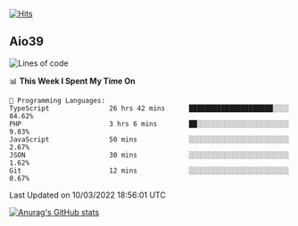 [![Hits](https://hits.seeyoufarm.com/api/count/incr/badge.svg?url=https%3A%2F%2Fgithub.com%2Faio39&count_bg=%2339C5BB&title_bg=%23555555&icon=&icon_color=%23E7E7E7&title=hits&edge_flat=false)](https://hits.seeyoufarm.com)

## Aio39

<!--START_SECTION:waka-->
![Lines of code](https://img.shields.io/badge/From%20Hello%20World%20I%27ve%20Written-1%20Million%20lines%20of%20code-blue)

📊 **This Week I Spent My Time On** 

```text
💬 Programming Languages: 
TypeScript               26 hrs 42 mins      █████████████████████░░░░   84.62% 
PHP                      3 hrs 6 mins        ██░░░░░░░░░░░░░░░░░░░░░░░   9.83% 
JavaScript               50 mins             ░░░░░░░░░░░░░░░░░░░░░░░░░   2.67% 
JSON                     30 mins             ░░░░░░░░░░░░░░░░░░░░░░░░░   1.62% 
Git                      12 mins             ░░░░░░░░░░░░░░░░░░░░░░░░░   0.67%

```


 Last Updated on 10/03/2022 18:56:01 UTC
<!--END_SECTION:waka-->
[![Anurag's GitHub stats](https://github-readme-stats.vercel.app/api?username=aio39)](https://github.com/anuraghazra/github-readme-stats)

<!--
**aio39/aio39** is a ✨ _special_ ✨ repository because its `README.md` (this file) appears on your GitHub profile.

Here are some ideas to get you started:

- 🔭 I’m currently working on ...
- 🌱 I’m currently learning ...
- 👯 I’m looking to collaborate on ...
- 🤔 I’m looking for help with ...
- 💬 Ask me about ...
- 📫 How to reach me: ...
- 😄 Pronouns: ...
- ⚡ Fun fact: ...
-->
